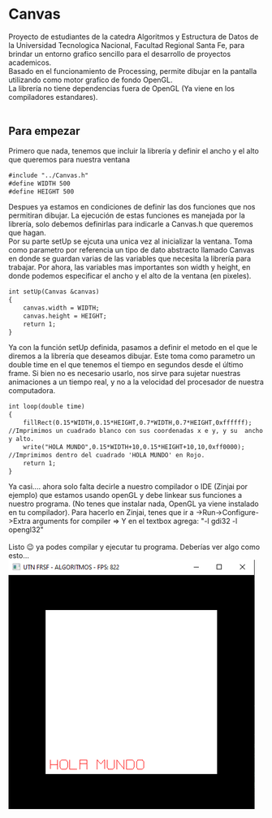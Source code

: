 # Canvas
Proyecto de estudiantes de la catedra Algoritmos y Estructura de Datos de la Universidad Tecnologica Nacional, Facultad Regional Santa Fe, para brindar un entorno grafico sencillo para el desarrollo de proyectos academicos.
<br>
Basado en el funcionamiento de Processing, permite dibujar en la pantalla utilizando como motor grafico de fondo OpenGL.
<br>
La librería no tiene dependencias fuera de OpenGL (Ya viene en los compiladores estandares).
<br><br>
## Para empezar
Primero que nada, tenemos que incluir la librería y definir el ancho y el alto que queremos para nuestra ventana
```
#include "../Canvas.h"
#define WIDTH 500
#define HEIGHT 500
```
Despues ya estamos en condiciones de definir las dos funciones que nos permitiran dibujar. La ejecución de estas funciones es manejada por la librería, solo debemos definirlas para indicarle a Canvas.h que queremos que hagan.
<br>
Por su parte setUp se ejcuta una unica vez al inicializar la ventana. Toma como parametro por referencia un tipo de dato abstracto llamado Canvas en donde se guardan varias de las variables que necesita la librería para trabajar. Por ahora, las variables mas importantes son width y height, en donde podemos especificar el ancho y el alto de la ventana (en pixeles).
```
int setUp(Canvas &canvas)
{
    canvas.width = WIDTH;
    canvas.height = HEIGHT;
    return 1;
}
```
Ya con la función setUp definida, pasamos a definir el metodo en el que le diremos a la librería que deseamos dibujar. Este toma como parametro un double time en el que tenemos el tiempo en segundos desde el último frame. Si bien no es necesario usarlo, nos sirve para sujetar nuestras animaciones a un tiempo real, y no a la velocidad del procesador de nuestra computadora.
```
int loop(double time)
{
    fillRect(0.15*WIDTH,0.15*HEIGHT,0.7*WIDTH,0.7*HEIGHT,0xffffff); //Imprimimos un cuadrado blanco con sus coordenadas x e y, y su  ancho y alto.
    write("HOLA MUNDO",0.15*WIDTH+10,0.15*HEIGHT+10,10,0xff0000); //Imprimimos dentro del cuadrado 'HOLA MUNDO' en Rojo.
    return 1;
}
```
Ya casi.... ahora solo falta decirle a nuestro compilador o IDE (Zinjai por ejemplo) que estamos usando openGL y debe linkear sus funciones a nuestro programa. (No tenes que instalar nada, OpenGL ya viene instalado en tu compilador).
Para hacerlo en Zinjai, tenes que ir a ->Run->Configure->Extra arguments for compiler => Y en el textbox agrega: "-l gdi32 -l opengl32"
<br>
<br>
Listo :wink: ya podes compilar y ejecutar tu programa. Deberías ver algo como esto...
<br>
![Contribution guidelines for this project](GettinStarted.PNG)

